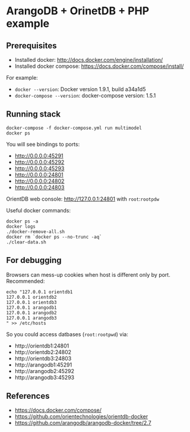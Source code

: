 ArangoDB + OrinetDB + PHP example
=================================

Prerequisites
-------------

* Installed docker: http://docs.docker.com/engine/installation/
* Installed docker compose: https://docs.docker.com/compose/install/

For example:

* `docker --version`: Docker version 1.9.1, build a34a1d5
* `docker-compose --version`: docker-compose version: 1.5.1

Running stack
-------------

```
docker-compose -f docker-compose.yml run multimodel
docker ps
```

You will see bindings to ports:

* http://0.0.0.0:45291
* http://0.0.0.0:45292
* http://0.0.0.0:45293
* http://0.0.0.0:24801
* http://0.0.0.0:24802
* http://0.0.0.0:24803

OrientDB web console: http://127.0.0.1:24801 with `root`:`rootpdw`

Useful docker commands:

```
docker ps -a
docker logs
./docker-remove-all.sh
docker rm `docker ps --no-trunc -aq`
./clear-data.sh
```

For debugging
-------------

Browsers can mess-up cookies when host is different only by port.
Recommended:
```
echo "127.0.0.1 orientdb1
127.0.0.1 orientdb2
127.0.0.1 orientdb3
127.0.0.1 arangodb1
127.0.0.1 arangodb2
127.0.0.1 arangodb3
" >> /etc/hosts
```

So you could access datbases (`root:rootpwd`) via:

* http://orientdb1:24801
* http://orientdb2:24802
* http://orientdb3:24803
* http://arangodb1:45291
* http://arangodb2:45292
* http://arangodb3:45293

References
----------

* https://docs.docker.com/compose/
* https://github.com/orientechnologies/orientdb-docker
* https://github.com/arangodb/arangodb-docker/tree/2.7
